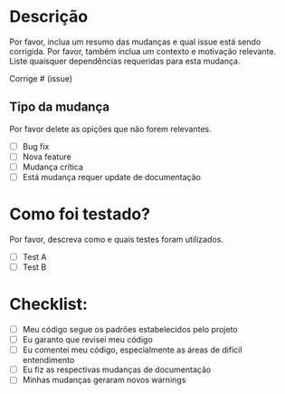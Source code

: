 # Descrição

Por favor, inclua um resumo das mudanças e qual issue está sendo corrigida. Por favor, também inclua um contexto e motivação relevante. Liste quaisquer dependências requeridas para esta mudança.

Corrige # (issue)

## Tipo da mudança

Por favor delete as opições que não forem relevantes.

- [ ] Bug fix
- [ ] Nova feature
- [ ] Mudança crítica
- [ ] Está mudança requer update de documentação

# Como foi testado?

Por favor, descreva como e quais testes foram utilizados.

- [ ] Test A
- [ ] Test B

# Checklist:

- [ ] Meu código segue os padrões estabelecidos pelo projeto
- [ ] Eu garanto que revisei meu código
- [ ] Eu comentei meu código, especialmente as áreas de difícil entendimento
- [ ] Eu fiz as respectivas mudanças de documentação
- [ ] Minhas mudanças geraram novos warnings
